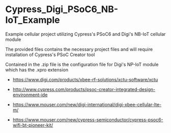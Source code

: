 # Cypress_Digi_PSoC6_NB-IoT_Example
 Example cellular project utilizing Cypress's PSoC6 and Digi's NB-IoT cellular module


The provided files contains the necessary project files and will require installation of Cypress's PSoC Creator tool 

Contained in the .zip file is the configuration file for Digi's NP-IoT module which has the .xpro extension

* https://www.digi.com/products/xbee-rf-solutions/xctu-software/xctu

* http://www.cypress.com/products/psoc-creator-integrated-design-environment-ide

* https://www.mouser.com/new/digi-international/digi-xbee-cellular-lte-m/

* https://www.mouser.com/new/cypress-semiconductor/cypress-psoc6-wifi-bt-pioneer-kit/
